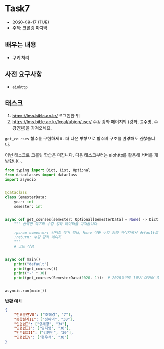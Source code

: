# Task7
- 2020\-08\-17 (TUE)
- 주제: 크롤링 마지막


## 배우는 내용
- 쿠키 처리

## 사전 요구사항
- `aiohttp`

## 태스크
1. https://lms.bible.ac.kr/ 로그인한 뒤
2. https://lms.bible.ac.kr/local/ubion/user/ 수강 강좌 페이지의 (강좌, 교수명, 수강인원)을 가져오세요.


`get_courses` 함수를 구현하세요. 더 나은 방향으로 함수의 구조를 변경해도 괜찮습니다.

이번 태스크로 크롤링 학습은 마칩니다. 다음 태스크부터는 aiohttp를 활용해 서버를 개발합니다.

```python
from typing import Dict, List, Optional
from dataclasses import dataclass
import asyncio


@dataclass
class SemesterData:
    year: int
    semester: int


async def get_courses(semester: Optional[SemesterData] = None) -> Dict[str, List[str]]:
    """ 선택한 학기의 수강 강좌 데이터를 가져옵니다

    :param semester: 선택할 학기 정보, None 이면 수강 강좌 페이지에서 default로 선택된 학기
    :return: 수강 강좌 데이터
    """
    # 코드 작성


async def main():
    print("default")
    print(get_courses())
    print("-" * 30)
    print(get_courses(SemesterData(2020, 1)))  # 2020학년도 1학기 데이터 조회


asyncio.run(main())
```

**반환 예시**
```json
{
    "전도훈련Ⅷ": ["조혜경", "7"],
    "종합설계II": ["정해덕", "30"],
    "인턴쉽I": ["양혜경", "30"],
    "인턴쉽II": ["임지영", "30"],
    "인턴쉽III": ["김원빈", "30"],
    "인턴쉽IV": ["현우석", "30"]
}
```


